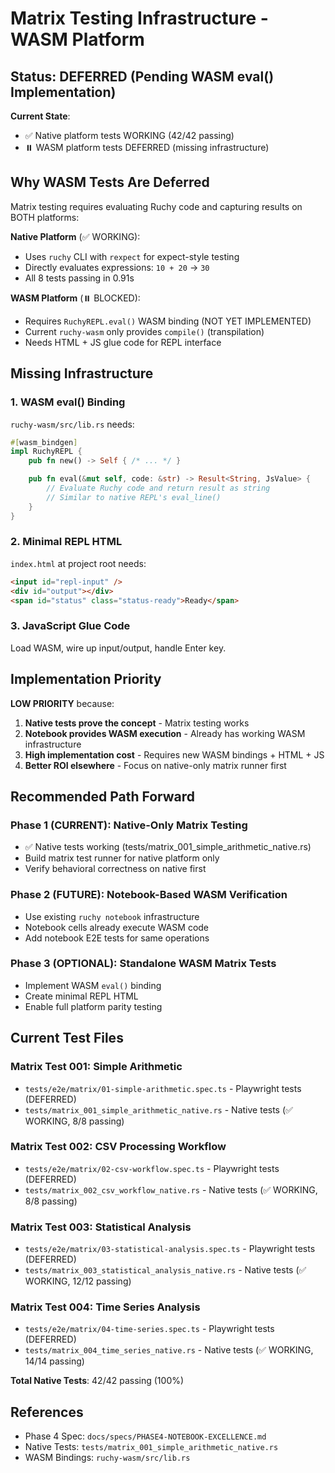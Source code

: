 # Matrix Testing Infrastructure - WASM Platform

## Status: DEFERRED (Pending WASM eval() Implementation)

**Current State**:
- ✅ Native platform tests WORKING (42/42 passing)
- ⏸️  WASM platform tests DEFERRED (missing infrastructure)

## Why WASM Tests Are Deferred

Matrix testing requires evaluating Ruchy code and capturing results on BOTH platforms:

**Native Platform** (✅ WORKING):
- Uses `ruchy` CLI with `rexpect` for expect-style testing
- Directly evaluates expressions: `10 + 20` → `30`
- All 8 tests passing in 0.91s

**WASM Platform** (⏸️  BLOCKED):
- Requires `RuchyREPL.eval()` WASM binding (NOT YET IMPLEMENTED)
- Current `ruchy-wasm` only provides `compile()` (transpilation)
- Needs HTML + JS glue code for REPL interface

## Missing Infrastructure

### 1. WASM eval() Binding

`ruchy-wasm/src/lib.rs` needs:

```rust
#[wasm_bindgen]
impl RuchyREPL {
    pub fn new() -> Self { /* ... */ }

    pub fn eval(&mut self, code: &str) -> Result<String, JsValue> {
        // Evaluate Ruchy code and return result as string
        // Similar to native REPL's eval_line()
    }
}
```

### 2. Minimal REPL HTML

`index.html` at project root needs:

```html
<input id="repl-input" />
<div id="output"></div>
<span id="status" class="status-ready">Ready</span>
```

### 3. JavaScript Glue Code

Load WASM, wire up input/output, handle Enter key.

## Implementation Priority

**LOW PRIORITY** because:
1. **Native tests prove the concept** - Matrix testing works
2. **Notebook provides WASM execution** - Already has working WASM infrastructure
3. **High implementation cost** - Requires new WASM bindings + HTML + JS
4. **Better ROI elsewhere** - Focus on native-only matrix runner first

## Recommended Path Forward

### Phase 1 (CURRENT): Native-Only Matrix Testing
- ✅ Native tests working (tests/matrix_001_simple_arithmetic_native.rs)
- Build matrix test runner for native platform only
- Verify behavioral correctness on native first

### Phase 2 (FUTURE): Notebook-Based WASM Verification
- Use existing `ruchy notebook` infrastructure
- Notebook cells already execute WASM code
- Add notebook E2E tests for same operations

### Phase 3 (OPTIONAL): Standalone WASM Matrix Tests
- Implement WASM `eval()` binding
- Create minimal REPL HTML
- Enable full platform parity testing

## Current Test Files

### Matrix Test 001: Simple Arithmetic
- `tests/e2e/matrix/01-simple-arithmetic.spec.ts` - Playwright tests (DEFERRED)
- `tests/matrix_001_simple_arithmetic_native.rs` - Native tests (✅ WORKING, 8/8 passing)

### Matrix Test 002: CSV Processing Workflow
- `tests/e2e/matrix/02-csv-workflow.spec.ts` - Playwright tests (DEFERRED)
- `tests/matrix_002_csv_workflow_native.rs` - Native tests (✅ WORKING, 8/8 passing)

### Matrix Test 003: Statistical Analysis
- `tests/e2e/matrix/03-statistical-analysis.spec.ts` - Playwright tests (DEFERRED)
- `tests/matrix_003_statistical_analysis_native.rs` - Native tests (✅ WORKING, 12/12 passing)

### Matrix Test 004: Time Series Analysis
- `tests/e2e/matrix/04-time-series.spec.ts` - Playwright tests (DEFERRED)
- `tests/matrix_004_time_series_native.rs` - Native tests (✅ WORKING, 14/14 passing)

**Total Native Tests**: 42/42 passing (100%)

## References

- Phase 4 Spec: `docs/specs/PHASE4-NOTEBOOK-EXCELLENCE.md`
- Native Tests: `tests/matrix_001_simple_arithmetic_native.rs`
- WASM Bindings: `ruchy-wasm/src/lib.rs`
